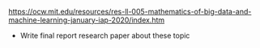 https://ocw.mit.edu/resources/res-ll-005-mathematics-of-big-data-and-machine-learning-january-iap-2020/index.htm

- Write final report research paper about these topic 



